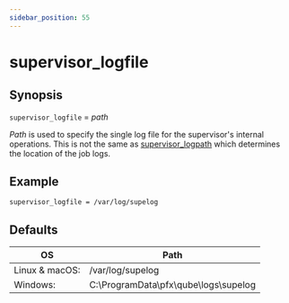 ```yaml
---
sidebar_position: 55
---
```


# supervisor_logfile

## Synopsis

`supervisor_logfile` =  _path_

_Path_ is used to specify the single log file for the supervisor's internal
operations.  This is not the same as
[supervisor_logpath](./supervisor_logpath) which determines the
location of the job logs.

## Example
```
supervisor_logfile = /var/log/supelog
```

## Defaults

OS | Path
---|---
Linux & macOS: | /var/log/supelog
Windows: | C:\ProgramData\pfx\qube\logs\supelog

